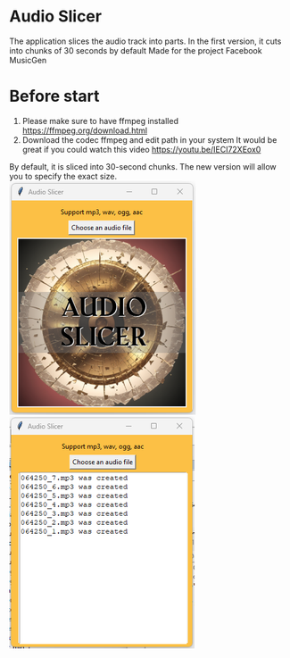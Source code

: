 # Audio Slicer
The application slices the audio track into parts. 
In the first version, it cuts into chunks of 30 seconds by default
Made for the project Facebook MusicGen

# Before start

1. Please make sure to have ffmpeg installed
https://ffmpeg.org/download.html
2. Download the codec ffmpeg and edit path in your system
It would be great if you could watch this video https://youtu.be/IECI72XEox0


By default, it is sliced into 30-second chunks. The new version will allow you to specify the exact size.
![Screenshot](/screenshots/scr.png)
![Screenshot](/screenshots/scr2.png)